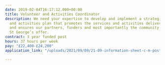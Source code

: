 ```yaml
---
date: 2019-02-04T16:17:12.000+00:00
title: Volunteer and Activities Coordinator
description: We need your expertise to develop and implement a strategic volunteer
  and activities plan that promotes the services and activities delivered by St George’s
  and ensures our partners, funders and most importantly the community are aware of
  St George’s offer.
contract: 3 year funded post
hours: 37 hours per week
pay: "£22,400-£24,200"
application_link: "/uploads/2021/09/09/21-09-information-sheet-c-m-post.docx"

---
```

